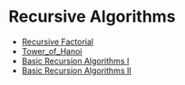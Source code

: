 # Recursive Algorithms

- [Recursive Factorial](./Factorial_Recursion)
- [Tower_of_Hanoi](./Recursive_Implementation_of_TOH)
- [Basic Recursion Algorithms I](./Basic%20Recursion%202.md)
- [Basic Recursion Algorithms II](./Recursion%Basic.md)